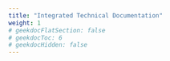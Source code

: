 ```yaml
---
title: "Integrated Technical Documentation"
weight: 1
# geekdocFlatSection: false
# geekdocToc: 6
# geekdocHidden: false
---
```

